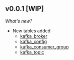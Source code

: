 ## v0.0.1 [WIP]

_What's new?_

- New tables added
  - [kafka_broker](https://hub.steampipe.io/plugins/turbot/Kafka/tables/kafka_broker)
  - [kafka_config](https://hub.steampipe.io/plugins/turbot/Kafka/tables/kafka_config)
  - [kafka_consumer_group](https://hub.steampipe.io/plugins/turbot/Kafka/tables/kafka_consumer_group)
  - [kafka_topic](https://hub.steampipe.io/plugins/turbot/Kafka/tables/kafka_topic)
